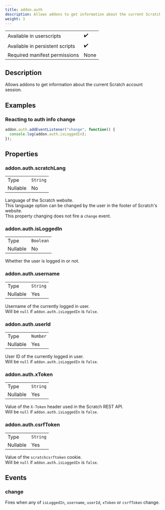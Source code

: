```yaml
---
title: addon.auth
description: Allows addons to get information about the current Scratch account session.
weight: 3
---
```


| | |
|-|-|
| Available in userscripts | ✔️ |
| Available in persistent scripts | ✔️ |
| Required manifest permissions | None |

## Description
Allows addons to get information about the current Scratch account session.

## Examples
### Reacting to auth info change
```js
addon.auth.addEventListener("change", function() {
  console.log(addon.auth.isLoggedIn);
});
```

## Properties
### addon.auth.scratchLang
<table>
  <tr>
    <td>Type</td>
    <td><code>String</code></td>
  </tr>
  <tr>
    <td>Nullable</td>
    <td>No</td> 
  </tr>
</table>

Language of the Scratch website.  
This language option can be changed by the user in the footer of Scratch's website.  
This property changing does not fire a `change` event.

### addon.auth.isLoggedIn
<table>
  <tr>
    <td>Type</td>
    <td><code>Boolean</code></td>
  </tr>
  <tr>
    <td>Nullable</td>
    <td>No</td> 
  </tr>
</table>

Whether the user is logged in or not.

### addon.auth.username
<table>
  <tr>
    <td>Type</td>
    <td><code>String</code></td>
  </tr>
  <tr>
    <td>Nullable</td>
    <td>Yes</td> 
  </tr>
</table>

Username of the currently logged in user.  
Will be `null` if `addon.auth.isLoggedIn` is `false`.

### addon.auth.userId
<table>
  <tr>
    <td>Type</td>
    <td><code>Number</code></td>
  </tr>
  <tr>
    <td>Nullable</td>
    <td>Yes</td> 
  </tr>
</table>

User ID of the currently logged in user.  
Will be `null` if `addon.auth.isLoggedIn` is `false`.

### addon.auth.xToken
<table>
  <tr>
    <td>Type</td>
    <td><code>String</code></td>
  </tr>
  <tr>
    <td>Nullable</td>
    <td>Yes</td> 
  </tr>
</table>

Value of the `X-Token` header used in the Scratch REST API.  
Will be `null` if `addon.auth.isLoggedIn` is `false`.

### addon.auth.csrfToken
<table>
  <tr>
    <td>Type</td>
    <td><code>String</code></td>
  </tr>
  <tr>
    <td>Nullable</td>
    <td>Yes</td> 
  </tr>
</table>

Value of the `scratchcsrftoken` cookie.  
Will be `null` if `addon.auth.isLoggedIn` is `false`.

## Events
### change
Fires when any of `isLoggedIn`, `username`, `userId`, `xToken` or `csrfToken` change.